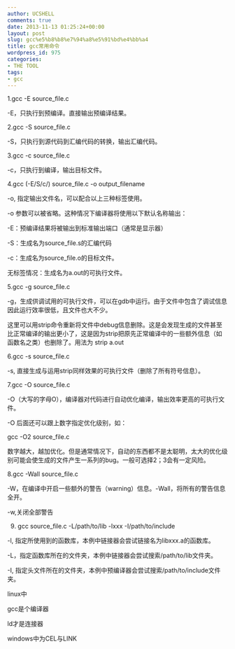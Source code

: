 ```yaml
---
author: UCSHELL
comments: true
date: 2013-11-13 01:25:24+00:00
layout: post
slug: gcc%e5%b8%b8%e7%94%a8%e5%91%bd%e4%bb%a4
title: gcc常用命令
wordpress_id: 975
categories:
- THE TOOL
tags:
- gcc
---
```


1.gcc -E source_file.c

-E，只执行到预编译。直接输出预编译结果。

2.gcc -S source_file.c

-S，只执行到源代码到汇编代码的转换，输出汇编代码。

3.gcc -c source_file.c

-c，只执行到编译，输出目标文件。

4.gcc (-E/S/c/) source_file.c -o output_filename

-o, 指定输出文件名，可以配合以上三种标签使用。

-o 参数可以被省略。这种情况下编译器将使用以下默认名称输出：

-E：预编译结果将被输出到标准输出端口（通常是显示器）

-S：生成名为source_file.s的汇编代码

-c：生成名为source_file.o的目标文件。

无标签情况：生成名为a.out的可执行文件。

5.gcc -g source_file.c

-g，生成供调试用的可执行文件，可以在gdb中运行。由于文件中包含了调试信息因此运行效率很低，且文件也大不少。

这里可以用strip命令重新将文件中debug信息删除。这是会发现生成的文件甚至比正常编译的输出更小了，这是因为strip把原先正常编译中的一些额外信息（如函数名之类）也删除了。用法为 strip a.out

6.gcc -s source_file.c

-s, 直接生成与运用strip同样效果的可执行文件（删除了所有符号信息）。

7.gcc -O source_file.c

-O（大写的字母O），编译器对代码进行自动优化编译，输出效率更高的可执行文件。

-O 后面还可以跟上数字指定优化级别，如：

gcc -O2 source_file.c

数字越大，越加优化。但是通常情况下，自动的东西都不是太聪明，太大的优化级别可能会使生成的文件产生一系列的bug。一般可选择2；3会有一定风险。

8.gcc -Wall source_file.c

-W，在编译中开启一些额外的警告（warning）信息。-Wall，将所有的警告信息全开。

-w,关闭全部警告

9. gcc source_file.c -L/path/to/lib -lxxx -I/path/to/include

-l, 指定所使用到的函数库，本例中链接器会尝试链接名为libxxx.a的函数库。

-L，指定函数库所在的文件夹，本例中链接器会尝试搜索/path/to/lib文件夹。

-I, 指定头文件所在的文件夹，本例中预编译器会尝试搜索/path/to/include文件夹。


linux中

gcc是个编译器

ld才是连接器

windows中为CEL与LINK
